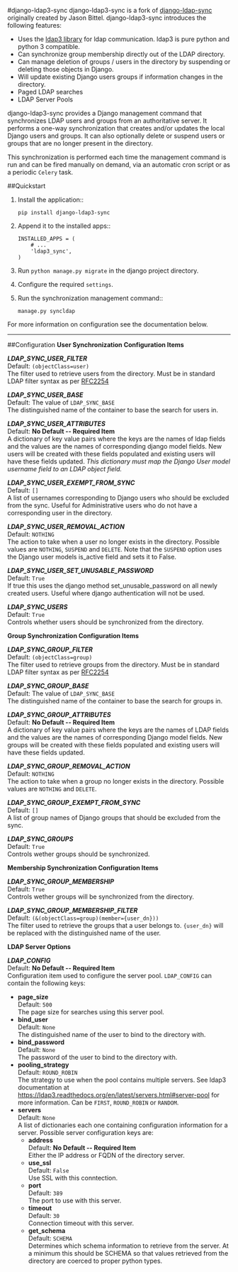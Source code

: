#django-ldap3-sync
django-ldap3-sync is a fork of [django-ldap-sync](https://github.com/jbittel/django-ldap-sync) originally created by Jason Bittel.
django-ldap3-sync introduces the following features:

 - Uses the [ldap3 library](https://github.com/cannatag/ldap3) for ldap communication. ldap3 is pure python and python 3 compatible.
 - Can synchronize group membership directly out of the LDAP directory.
 - Can manage deletion of groups / users in the directory by suspending or deleting those objects in Django.
 - Will update existing Django users groups if information changes in the directory.
 - Paged LDAP searches
 - LDAP Server Pools

django-ldap3-sync provides a Django management command that synchronizes LDAP
users and groups from an authoritative server. It performs a one-way
synchronization that creates and/or updates the local Django users and groups. It can also optionally delete or suspend users or groups that are no longer present in the directory.

This synchronization is performed each time the management command is run and
can be fired manually on demand, via an automatic cron script or as a periodic
`Celery` task.

##Quickstart
1. Install the application::

      `pip install django-ldap3-sync`

2. Append it to the installed apps::

      ```
      INSTALLED_APPS = (
          # ...
          'ldap3_sync',
      )
      ```

3. Run `python manage.py migrate` in the django project directory.

4. Configure the required `settings`.

5. Run the synchronization management command::

      `manage.py syncldap`

For more information on configuration see the documentation below.


----------

##Configuration
**User Synchronization Configuration Items**

***LDAP_SYNC_USER_FILTER***  
Default: `(objectClass=user)`  
The filter used to retrieve users from the directory. Must be in standard LDAP filter syntax as per [RFC2254](http://www.ietf.org/rfc/rfc2254.txt?number=2254)

***LDAP_SYNC_USER_BASE***  
Default: The value of `LDAP_SYNC_BASE`  
The distinguished name of the container to base the search for users in.

***LDAP_SYNC_USER_ATTRIBUTES***  
Default: **No Default -- Required Item**  
A dictionary of key value pairs where the keys are the names of ldap fields and the values are the names of corresponding django model fields. New users will be created with these fields populated and existing users will have these fields updated. *This dictionary must map the Django User model username field to an LDAP object field.*

***LDAP_SYNC_USER_EXEMPT_FROM_SYNC***  
Default: `[]`  
A list of usernames corresponding to Django users who should be excluded from the sync. Useful for Administrative users who do not have a corresponding user in the directory.

***LDAP_SYNC_USER_REMOVAL_ACTION***  
Default: `NOTHING`  
The action to take when a user no longer exists in the directory. Possible values are `NOTHING`, `SUSPEND` and `DELETE`. Note that the `SUSPEND` option uses the Django user models is_active field and sets it to False.

***LDAP_SYNC_USER_SET_UNUSABLE_PASSWORD***  
Default: `True`  
If true this uses the django method set_unusable_password on all newly created users. Useful where django authentication will not be used.

***LDAP_SYNC_USERS***  
Default: `True`  
Controls whether users should be synchronized from the directory.

**Group Synchronization Configuration Items**  

***LDAP_SYNC_GROUP_FILTER***  
Default: `(objectClass=group)`  
The filter used to retrieve groups from the directory. Must be in standard LDAP filter syntax as per [RFC2254](http://www.ietf.org/rfc/rfc2254.txt?number=2254)

***LDAP_SYNC_GROUP_BASE***  
Default: The value of `LDAP_SYNC_BASE`  
The distinguished name of the container to base the search for groups in.

***LDAP_SYNC_GROUP_ATTRIBUTES***  
Default: **No Default -- Required Item**  
A dictionary of key value pairs where the keys are the names of LDAP fields and the values are the names of corresponding Django model fields. New groups will be created with these fields populated and existing users will have these fields updated.

***LDAP_SYNC_GROUP_REMOVAL_ACTION***  
Default: `NOTHING`  
The action to take when a group no longer exists in the directory. Possible values are `NOTHING` and `DELETE`.

***LDAP_SYNC_GROUP_EXEMPT_FROM_SYNC***  
Default: `[]`  
A list of group names of Django groups that should be excluded from the sync.

***LDAP_SYNC_GROUPS***  
Default: `True`  
Controls wether groups should be synchronized.

**Membership Synchronization Configuration Items**  

***LDAP_SYNC_GROUP_MEMBERSHIP***  
Default: `True`  
Controls wether groups will be synchronized from the directory.

***LDAP_SYNC_GROUP_MEMBERSHIP_FILTER***  
Default: `(&(objectClass=group)(member={user_dn}))`  
The filter used to retrieve the groups that a user belongs to. `{user_dn}` will be replaced with the distinguished name of the user.

**LDAP Server Options**  

***LDAP_CONFIG***  
Default: **No Default -- Required Item**  
Configuration item used to configure the server pool. `LDAP_CONFIG` can contain the following keys:

 - **page_size**  
	Default: `500`  
	The page size for searches using this server pool.  
 - **bind_user**  
    Default: `None`  
    The distinguished name of the user to bind to the directory with.  
 - **bind_password**  
   Default: `None`  
   The password of the user to bind to the directory with.  
 - **pooling_strategy**  
   Default: `ROUND_ROBIN`  
   The strategy to use when the pool contains multiple servers. See ldap3 documentation at      https://ldap3.readthedocs.org/en/latest/servers.html#server-pool for more information. Can be   `FIRST`, `ROUND_ROBIN` or `RANDOM`.  
 - **servers**  
Default: `None`  
A list of dictionaries each one containing configuration information for a server. Possible server configuration keys are:  
	 - **address**  
		Default: **No Default -- Required Item**  
		Either the IP address or FQDN of the directory server.  
	 - **use_ssl**  
		Default: `False`  
		Use SSL with this conntection.  
	 - **port**  
	   Default: `389`  
	   The port to use with this server.  
	 - **timeout**  
		Default: `30`  
		Connection timeout with this server.  
	 - **get_schema**  
		Default: `SCHEMA`  
	Determines which schema information to retrieve from the server. At a minimum this should be SCHEMA so that values retrieved from the directory are coerced to proper python types.  
